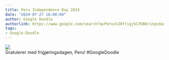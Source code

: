 ```yaml
---
title: Peru Independence Day 2024
date: "2024-07-27 16:00:00"
author: Google Doodle
authorlink: https://www.google.com/search?q=Perus%20frigj%C3%B8ringsdag
tags:
- Google-Doodle
---
```

<img src="https://www.google.com/logos/doodles/2024/peru-independence-day-2024-6753651837110258-law.gif" referrerpolicy="no-referrer"><br>Gratulerer med frigjøringsdagen, Peru! #GoogleDoodle